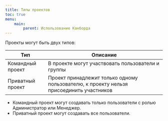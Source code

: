 ```yaml
---
title: Типы проектов
toc: true
menu:
    main:
        parent: Использование Канборда
---
```


Проекты могут быть двух типов:

| Тип             | Описание                                                 |
|-----------------|----------------------------------------------------------|
| Командный проект| В проекте могут участвовать пользователи и группы        |
| Приватный проект| Проект принадлежит только одному пользователю, к проекту нельзя присоединить участников |

-   Командный проект могут создавать только пользователи с ролью Администратор или Менеджер.
-   Приватный проект могут создавать все пользователи.
